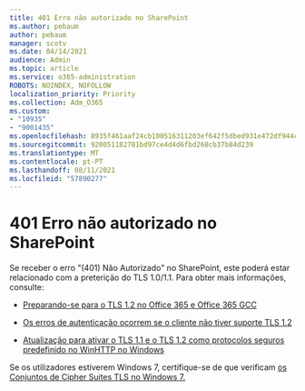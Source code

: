 ```yaml
---
title: 401 Erro não autorizado no SharePoint
ms.author: pebaum
author: pebaum
manager: scotv
ms.date: 04/14/2021
audience: Admin
ms.topic: article
ms.service: o365-administration
ROBOTS: NOINDEX, NOFOLLOW
localization_priority: Priority
ms.collection: Adm_O365
ms.custom:
- "10935"
- "9001435"
ms.openlocfilehash: 8935f461aaf24cb100516311203ef642f5dbed931e472df944c1cd7e72a8cf4e
ms.sourcegitcommit: 920051182781bd97ce4d4d6fbd268cb37b84d239
ms.translationtype: MT
ms.contentlocale: pt-PT
ms.lasthandoff: 08/11/2021
ms.locfileid: "57890277"
---
```

# <a name="401-unauthorized-error-in-sharepoint"></a>401 Erro não autorizado no SharePoint

Se receber o erro "(401) Não Autorizado" no SharePoint, este poderá estar relacionado com a preterição do TLS 1.0/1.1. Para obter mais informações, consulte:

- [Preparando-se para o TLS 1.2 no Office 365 e Office 365 GCC](https://docs.microsoft.com/microsoft-365/compliance/prepare-tls-1.2-in-office-365)

- [Os erros de autenticação ocorrem se o cliente não tiver suporte TLS 1.2](https://docs.microsoft.com/sharepoint/troubleshoot/administration/authentication-errors-tls12-support)

- [Atualização para ativar o TLS 1.1 e o TLS 1.2 como protocolos seguros predefinido no WinHTTP no Windows](https://support.microsoft.com/topic/update-to-enable-tls-1-1-and-tls-1-2-as-default-secure-protocols-in-winhttp-in-windows-c4bd73d2-31d7-761e-0178-11268bb10392)

Se os utilizadores estiverem Windows 7, certifique-se de que verificam [os Conjuntos de Cipher Suites TLS no Windows 7.](https://docs.microsoft.com/windows/win32/secauthn/tls-cipher-suites-in-windows-7)